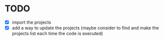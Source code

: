 # TODO
 - [x] import the projects
 - [x] add a way to update the projects (maybe consider to find and make the projects list each time the code is executed)
